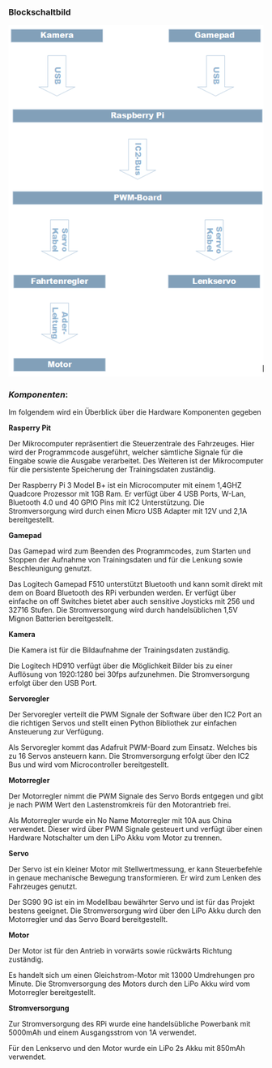 ### **Blockschaltbild**

![](../media/abbildung1.png)



### ***Komponenten***:

Im folgendem wird ein Überblick über die Hardware Komponenten gegeben

**Rasperry Pit**

Der Mikrocomputer repräsentiert die Steuerzentrale des Fahrzeuges. Hier wird der Programmcode ausgeführt, welcher sämtliche Signale für die Eingabe sowie die Ausgabe verarbeitet. Des Weiteren ist der Mikrocomputer für die persistente Speicherung der Trainingsdaten zuständig.

Der Raspberry Pi 3 Model B+ ist ein Microcomputer mit einem 1,4GHZ Quadcore Prozessor mit 1GB Ram. Er verfügt über 4 USB Ports, W-Lan, Bluetooth 4.0 und 40 GPIO Pins mit IC2 Unterstützung. Die Stromversorgung wird durch einen Micro USB Adapter mit 12V und 2,1A bereitgestellt.

**Gamepad**

Das Gamepad wird zum Beenden des Programmcodes, zum Starten und Stoppen der Aufnahme von Trainingsdaten und für die Lenkung sowie Beschleunigung genutzt.

Das Logitech Gamepad F510 unterstützt Bluetooth und kann somit direkt mit dem on Board Bluetooth des RPi verbunden werden. Er verfügt über einfache on off Switches bietet aber auch sensitive Joysticks mit 256 und 32716 Stufen. Die Stromversorgung wird durch handelsüblichen 1,5V Mignon Batterien bereitgestellt.

**Kamera**

Die Kamera ist für die Bildaufnahme der Trainingsdaten zuständig.

Die Logitech HD910 verfügt über die Möglichkeit Bilder bis zu einer Auflösung von 1920:1280 bei 30fps aufzunehmen. Die Stromversorgung erfolgt über den USB Port.

**Servoregler**

Der Servoregler verteilt die PWM Signale der Software über den IC2 Port an die richtigen Servos und stellt einen Python Bibliothek zur einfachen Ansteuerung zur Verfügung. 

Als Servoregler kommt das Adafruit PWM-Board zum Einsatz. Welches bis zu 16 Servos ansteuern kann. Die Stromversorgung erfolgt über den IC2 Bus und wird vom Microcontroller bereitgestellt.

**Motorregler**

Der Motorregler nimmt die PWM Signale des Servo Bords entgegen und gibt je nach PWM Wert den Lastenstromkreis für den Motorantrieb frei.

Als Motorregler wurde ein No Name Motorregler mit 10A aus China verwendet. Dieser wird über PWM Signale gesteuert und verfügt über einen Hardware Notschalter um den LiPo Akku vom Motor zu trennen.

**Servo**

Der Servo ist ein kleiner Motor mit Stellwertmessung, er kann Steuerbefehle in genaue mechanische Bewegung transformieren. Er wird zum Lenken des Fahrzeuges genutzt.

Der SG90 9G ist ein im Modellbau bewährter Servo und ist für das Projekt bestens geeignet. Die Stromversorgung wird über den LiPo Akku durch den Motorregler und das Servo Board bereitgestellt.

**Motor**

Der Motor ist für den Antrieb in vorwärts sowie rückwärts Richtung zuständig. 

Es handelt sich um einen Gleichstrom-Motor mit 13000 Umdrehungen pro Minute. Die Stromversorgung des Motors durch den LiPo Akku wird vom Motorregler bereitgestellt.

**Stromversorgung**

Zur Stromversorgung des RPi wurde eine handelsübliche Powerbank mit 5000mAh und einem Ausgangsstrom von 1A verwendet.

Für den Lenkservo und den Motor wurde ein LiPo 2s Akku mit 850mAh verwendet.

